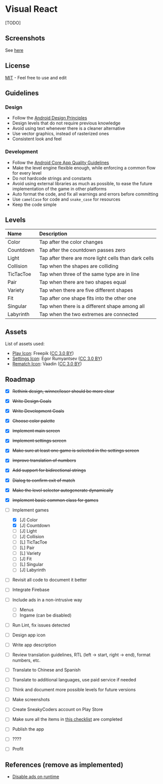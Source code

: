# Visual React

[TODO]


## Screenshots

See [here](docs/README.md)


## License

[MIT](LICENSE) - Feel free to use and edit


## Guidelines

### Design

* Follow the [Android Design Principles](https://developer.android.com/design/get-started/principles.html)
* Design levels that do not require previous knowledge
* Avoid using text whenever there is a cleaner alternative
* Use vector graphics, instead of rasterized ones
* Consistent look and feel


### Development

* Follow the [Android Core App Quality Guidelines](https://developer.android.com/distribute/essentials/quality/core.html)
* Make the level engine flexible enough, while enforcing a common flow for every level
* Do not hardcode strings and constants
* Avoid using external libraries as much as possible, to ease the future implementation of the game in other platforms
* Auto format the code, and fix all warnings and errors before committing
* Use ```camelCase``` for code and ```snake_case``` for resources
* Keep the code simple


## Levels

| Name       | Description                                          |
|:-----------|:-----------------------------------------------------|
| Color      | Tap after the color changes                          |
| Countdown  | Tap after the countdown passes zero                  |
| Light      | Tap after there are more light cells than dark cells |
| Collision  | Tap when the shapes are colliding                    |
| TicTacToe  | Tap when three of the same type are in line          |
| Pair       | Tap when there are two shapes equal                  |
| Variety    | Tap when there are five different shapes             |
| Fit        | Tap after one shape fits into the other one          |
| Singular   | Tap when there is a different shape among all        |
| Labyrinth  | Tap when the two extremes are connected              |

## Assets

List of assets used:

* [Play Icon](http://www.flaticon.com): Freepik ([CC 3.0 BY](http://creativecommons.org/licenses/by/3.0/))
* [Settings Icon](http://www.flaticon.com/authors/egor-rumyantsev): Egor Rumyantsev ([CC 3.0 BY](http://creativecommons.org/licenses/by/3.0/))
* [Rematch Icon](http://www.flaticon.com/authors/vaadin): Vaadin ([CC 3.0 BY](http://creativecommons.org/licenses/by/3.0/))


## Roadmap

- [x] ~~Rethink design, winner/loser should be more clear~~
- [x] ~~Write Design Goals~~
- [x] ~~Write Development Goals~~
- [x] ~~Choose color palette~~
- [x] ~~Implement main screen~~
- [x] ~~Implement settings screen~~
- [x] ~~Make sure at least one game is selected in the settings screen~~
- [x] ~~Improve translation of numbers~~
- [x] ~~Add support for bidirectional strings~~
- [x] ~~Dialog to confirm exit of match~~
- [x] ~~Make the level selector autogenerate dynamically~~
- [x] ~~Implement basic common class for games~~
- [ ] Implement games
  - [x] [J] Color
  - [x] [J] Countdown
  - [ ] [J] Light
  - [ ] [J] Collision
  - [ ] [L] TicTacToe
  - [ ] [L] Pair
  - [ ] [L] Variety
  - [ ] [J] Fit
  - [ ] [L] Singular
  - [ ] [J] Labyrinth
- [ ] Revisit all code to document it better
- [ ] Integrate Firebase
- [ ] Include ads in a non-intrusive way
  - [ ] Menus
  - [ ] Ingame (can be disabled)
- [ ] Run Lint, fix issues detected
- [ ] Design app icon
- [ ] Write app description
- [ ] Review translation guidelines, RTL (left -> start, right -> end), format numbers, etc.
- [ ] Translate to Chinese and Spanish
- [ ] Translate to additional languages, use paid service if needed
- [ ] Think and document more possible levels for future versions
- [ ] Make screenshots
- [ ] Create SneakyCoders account on Play Store
- [ ] Make sure all the items in [this checklist](https://developer.android.com/distribute/tools/launch-checklist.html) are completed
- [ ] Publish the app
- [ ] ????
- [ ] Profit


## References (remove as implemented)

- [Disable ads on runtime](http://stackoverflow.com/questions/4549401/correctly-disable-admob-ads)
